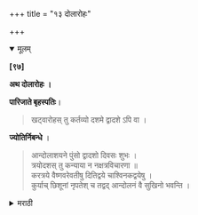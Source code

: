 +++
title = "१३ दोलारोहः"

+++

<details open><summary>मूलम्</summary>

**[९७]**

**अथ दोलारोहः ।**

**पारिजाते बृहस्पतिः**।

> खट्वारोहस् तु कर्तव्यो दशमे द्वादशे ऽपि वा ।

**ज्योतिर्निबन्धे** ।

> आन्दोलाशयने पुंसो द्वादशो दिवसः शुभः ।  
त्रयोदशस् तु कन्याया न नक्षत्रविचारणा ॥  
करत्रये वैष्णवरेवतीषु दितिद्वये चाश्विनकद्वयेषु ।  
कुर्याच् छिशूनां नृपतेश् च तद्वद् आन्दोलनं वै सुखिनो भवन्ति ।

</details>

<details><summary>मराठी</summary>

यानन्तर दोलारोहण साङ्गतो.

याविषयी प्रयोगपारिजाताम्त बृहस्पति ह्मणतो- “जन्मदिवसापासून १० व्या, अथवा १२ व्या दिवशी खटारोह करावा (मुलास पाळण्याम्त घालावे.) ज्योतिर्निबन्धान्त- "पु. रुषाला ( मुलग्याला ) पाळण्याम्त निजण्याविषयी १२ वा दिवस शुभकारक, व मुल. गीला १३ वा दिवस शुभ होय. या दिवशी नक्षत्रादिकाञ्चा विचार करण्याचे प्रयोजन नाही. अन्य दिवशी करणार तर-हस्त, चित्रा, स्वाती, श्रवण, रेवती, पुनर्वसु, पुष्य, अश्विनी, भरणी ह्या नऊ नक्षत्रांवर मुलास पाळण्याम्त घालावेम्, व राजास पालखीत बसवावें ह्मणजे ते सुखी होतात,” असे साङ्गितले आहे. याप्रमाणे दिनशुद्धि वगैरे पाहून सम्प्रदायानुसार मुलास पाळण्याम्त घालावेम्. ॥ 

इति श्रीकमलाकरभट्टविरचिते शूद्रकमलाकरे दोलारोहः॥ 

</details>